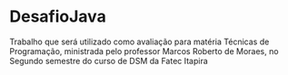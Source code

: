 # DesafioJava
Trabalho que será utilizado como avaliação para matéria Técnicas de Programação, ministrada pelo professor Marcos Roberto de Moraes, no Segundo semestre do curso de DSM da Fatec Itapira
